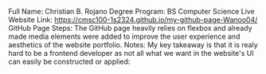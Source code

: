 Full Name: Christian B. Rojano
Degree Program: BS Computer Science
Live Website Link: https://cmsc100-1s2324.github.io/my-github-page-Wanoo04/
GitHub Page Steps: The GitHub page heavily relies on flexbox and already made media elements were added to improve the user experience and aesthetics of the website portfolio.
Notes: My key takeaway is that it is realy hard to be a frontend developer as not all what we want in the website's UI can easily be constructed or applied: